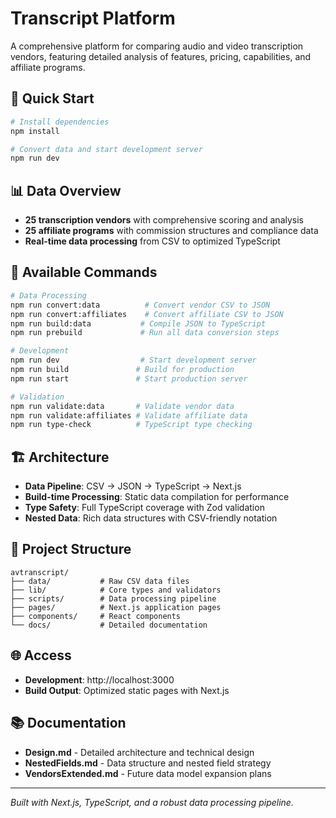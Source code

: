 # Transcript Platform

A comprehensive platform for comparing audio and video transcription vendors, featuring detailed analysis of features, pricing, capabilities, and affiliate programs.

## 🚀 Quick Start

```bash
# Install dependencies
npm install

# Convert data and start development server
npm run dev
```

## 📊 Data Overview

- **25 transcription vendors** with comprehensive scoring and analysis
- **25 affiliate programs** with commission structures and compliance data
- **Real-time data processing** from CSV to optimized TypeScript

## 🔧 Available Commands

```bash
# Data Processing
npm run convert:data          # Convert vendor CSV to JSON
npm run convert:affiliates    # Convert affiliate CSV to JSON
npm run build:data           # Compile JSON to TypeScript
npm run prebuild             # Run all data conversion steps

# Development
npm run dev                  # Start development server
npm run build               # Build for production
npm run start               # Start production server

# Validation
npm run validate:data       # Validate vendor data
npm run validate:affiliates # Validate affiliate data
npm run type-check          # TypeScript type checking
```

## 🏗️ Architecture

- **Data Pipeline**: CSV → JSON → TypeScript → Next.js
- **Build-time Processing**: Static data compilation for performance
- **Type Safety**: Full TypeScript coverage with Zod validation
- **Nested Data**: Rich data structures with CSV-friendly notation

## 📁 Project Structure

```
avtranscript/
├── data/           # Raw CSV data files
├── lib/            # Core types and validators
├── scripts/        # Data processing pipeline
├── pages/          # Next.js application pages
├── components/     # React components
└── docs/           # Detailed documentation
```

## 🌐 Access

- **Development**: http://localhost:3000
- **Build Output**: Optimized static pages with Next.js

## 📚 Documentation

- **Design.md** - Detailed architecture and technical design
- **NestedFields.md** - Data structure and nested field strategy
- **VendorsExtended.md** - Future data model expansion plans

---

*Built with Next.js, TypeScript, and a robust data processing pipeline.*
